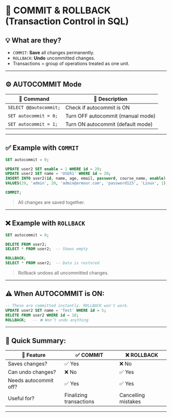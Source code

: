 
# 🔄 COMMIT & ROLLBACK (Transaction Control in SQL)

## 💡 What are they?

* `COMMIT`: **Save** all changes permanently.
* `ROLLBACK`: **Undo** uncommitted changes.
* Transactions = group of operations treated as one unit.

---

## ⚙️ AUTOCOMMIT Mode

| 🔧 Command             | 📌 Description                    |
| ---------------------- | --------------------------------- |
| `SELECT @@autocommit;` | Check if autocommit is ON         |
| `SET autocommit = 0;`  | Turn OFF autocommit (manual mode) |
| `SET autocommit = 1;`  | Turn ON autocommit (default mode) |

---

## ✅ Example with `COMMIT`

```sql
SET autocommit = 0;

UPDATE user2 SET enable = 1 WHERE id = 20;
UPDATE user2 SET name = 'USER1' WHERE id = 20;
INSERT INTO user2(id, name, age, email, password, course_name, enable)
VALUES(29, 'admin', 20, 'admin@armour.com', 'password123', 'Linux', 1);

COMMIT;
```

> All changes are saved together.

---

## ❌ Example with `ROLLBACK`

```sql
SET autocommit = 0;

DELETE FROM user2;
SELECT * FROM user2;  -- Shows empty

ROLLBACK;
SELECT * FROM user2;  -- Data is restored
```

> Rollback undoes all uncommitted changes.

---

## ⚠️ When AUTOCOMMIT is ON:

```sql
-- These are committed instantly. ROLLBACK won't work.
UPDATE user2 SET name = 'Test' WHERE id = 5;
DELETE FROM user2 WHERE id = 10;
ROLLBACK;   -- ❌ Won’t undo anything
```

---

## 🧠 Quick Summary:

| 🔄 Feature            | ✅ COMMIT                | ❌ ROLLBACK          |
| --------------------- | ----------------------- | ------------------- |
| Saves changes?        | ✅ Yes                   | ❌ No                |
| Can undo changes?     | ❌ No                    | ✅ Yes               |
| Needs autocommit off? | ✅ Yes                   | ✅ Yes               |
| Useful for?           | Finalizing transactions | Cancelling mistakes |

---

